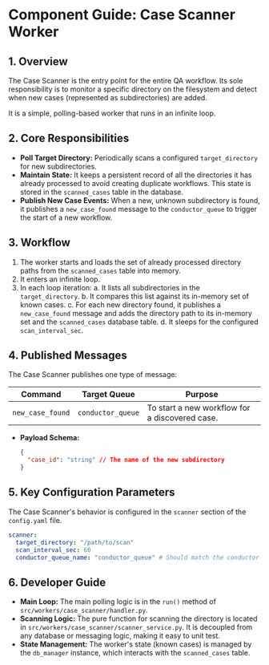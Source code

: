 # Component Guide: Case Scanner Worker

## 1. Overview

The Case Scanner is the entry point for the entire QA workflow. Its sole responsibility is to monitor a specific directory on the filesystem and detect when new cases (represented as subdirectories) are added.

It is a simple, polling-based worker that runs in an infinite loop.

## 2. Core Responsibilities

*   **Poll Target Directory:** Periodically scans a configured `target_directory` for new subdirectories.
*   **Maintain State:** It keeps a persistent record of all the directories it has already processed to avoid creating duplicate workflows. This state is stored in the `scanned_cases` table in the database.
*   **Publish New Case Events:** When a new, unknown subdirectory is found, it publishes a `new_case_found` message to the `conductor_queue` to trigger the start of a new workflow.

## 3. Workflow

1.  The worker starts and loads the set of already processed directory paths from the `scanned_cases` table into memory.
2.  It enters an infinite loop.
3.  In each loop iteration:
    a. It lists all subdirectories in the `target_directory`.
    b. It compares this list against its in-memory set of known cases.
    c. For each new directory found, it publishes a `new_case_found` message and adds the directory path to its in-memory set and the `scanned_cases` database table.
    d. It sleeps for the configured `scan_interval_sec`.

## 4. Published Messages

The Case Scanner publishes one type of message:

| Command          | Target Queue      | Purpose                                    |
| ---------------- | ----------------- | ------------------------------------------ |
| `new_case_found` | `conductor_queue` | To start a new workflow for a discovered case. |

*   **Payload Schema:**
    ```json
    {
      "case_id": "string" // The name of the new subdirectory
    }
    ```

## 5. Key Configuration Parameters

The Case Scanner's behavior is configured in the `scanner` section of the `config.yaml` file.

```yaml
scanner:
  target_directory: "/path/to/scan"
  scan_interval_sec: 60
  conductor_queue_name: "conductor_queue" # Should match the conductor's queue
```

## 6. Developer Guide

*   **Main Loop:** The main polling logic is in the `run()` method of `src/workers/case_scanner/handler.py`.
*   **Scanning Logic:** The pure function for scanning the directory is located in `src/workers/case_scanner/scanner_service.py`. It is decoupled from any database or messaging logic, making it easy to unit test.
*   **State Management:** The worker's state (known cases) is managed by the `db_manager` instance, which interacts with the `scanned_cases` table.
